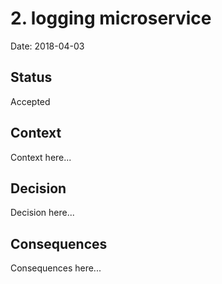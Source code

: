 # 2. logging microservice

Date: 2018-04-03

## Status

Accepted

## Context

Context here...

## Decision

Decision here...

## Consequences

Consequences here...
